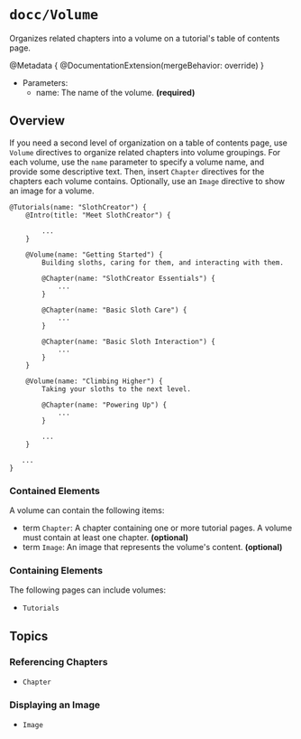 # ``docc/Volume``

Organizes related chapters into a volume on a tutorial's table of contents page.

@Metadata {
    @DocumentationExtension(mergeBehavior: override)
}

- Parameters:
    - name: The name of the volume. **(required)**

## Overview

If you need a second level of organization on a table of contents page, use `Volume` directives to organize related chapters into volume groupings. For each volume, use the `name` parameter to specify a volume name, and provide some descriptive text. Then, insert ``Chapter`` directives for the chapters each volume contains. Optionally, use an ``Image`` directive to show an image for a volume.

```
@Tutorials(name: "SlothCreator") {
    @Intro(title: "Meet SlothCreator") {
        
        ...
    }
    
    @Volume(name: "Getting Started") {
        Building sloths, caring for them, and interacting with them.
        
        @Chapter(name: "SlothCreator Essentials") {
            ...
        }
        
        @Chapter(name: "Basic Sloth Care") {
            ...
        }
        
        @Chapter(name: "Basic Sloth Interaction") {
            ...
        }
    }
    
    @Volume(name: "Climbing Higher") {
        Taking your sloths to the next level.
        
        @Chapter(name: "Powering Up") {
            ...
        }
    
        ...
    }
    
   ...
}
````

### Contained Elements

A volume can contain the following items:

- term ``Chapter``: A chapter containing one or more tutorial pages. A volume must contain at least one chapter. **(optional)**
- term ``Image``: An image that represents the volume's content. **(optional)**

### Containing Elements

The following pages can include volumes:

* ``Tutorials``

## Topics

### Referencing Chapters

- ``Chapter``

### Displaying an Image

- ``Image``

<!-- Copyright (c) 2021 Apple Inc and the Swift Project authors. All Rights Reserved. -->
